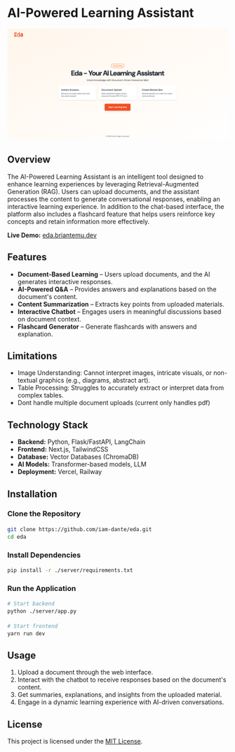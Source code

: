 # AI-Powered Learning Assistant 

![EDA Screenshot](./eda.png)
## Overview
The AI-Powered Learning Assistant is an intelligent tool designed to enhance learning experiences by leveraging Retrieval-Augmented Generation (RAG). Users can upload documents, and the assistant processes the content to generate conversational responses, enabling an interactive learning experience. In addition to the chat-based interface, the platform also includes a flashcard feature that helps users reinforce key concepts and retain information more effectively.

**Live Demo:** [eda.briantemu.dev](https://eda.briantemu.dev)

## Features
- **Document-Based Learning** – Users upload documents, and the AI generates interactive responses.
- **AI-Powered Q&A** – Provides answers and explanations based on the document's content.
- **Content Summarization** – Extracts key points from uploaded materials.
- **Interactive Chatbot** – Engages users in meaningful discussions based on document context.
- **Flashcard Generator** – Generate flashcards with answers and explanation.


## Limitations

- Image Understanding: Cannot interpret images, intricate visuals, or non-textual graphics (e.g., diagrams, abstract art).
- Table Processing: Struggles to accurately extract or interpret data from complex tables.
- Dont handle multiple document uploads (current only handles pdf)

## Technology Stack
- **Backend:** Python, Flask/FastAPI, LangChain
- **Frontend:** Next.js, TailwindCSS
- **Database:** Vector Databases (ChromaDB)
- **AI Models:**  Transformer-based models, LLM
- **Deployment:** Vercel, Railway

## Installation
### Clone the Repository
```sh
git clone https://github.com/iam-dante/eda.git
cd eda
```

### Install Dependencies
```sh
pip install -r ./server/requirements.txt
```

### Run the Application
```sh
# Start backend
python ./server/app.py

# Start frontend
yarn run dev
```

## Usage
1. Upload a document through the web interface.
2. Interact with the chatbot to receive responses based on the document's content.
3. Get summaries, explanations, and insights from the uploaded material.
4. Engage in a dynamic learning experience with AI-driven conversations.

##  License
This project is licensed under the [MIT License](LICENSE).
